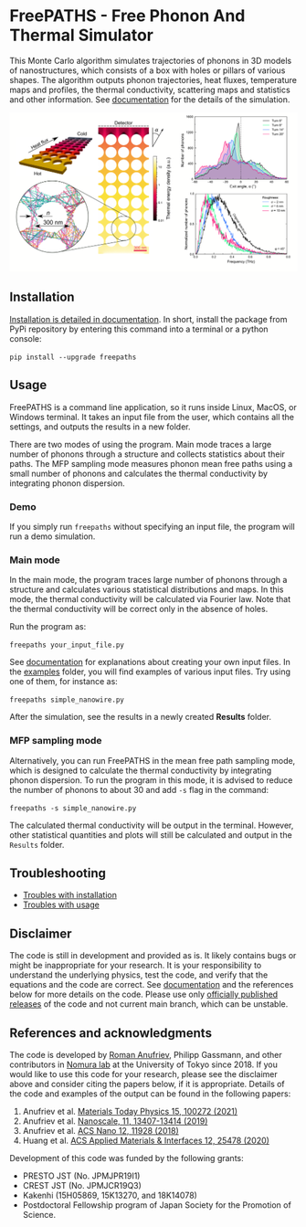 # FreePATHS - Free Phonon And Thermal Simulator

This Monte Carlo algorithm simulates trajectories of phonons in 3D models of nanostructures, which consists of a box with holes or pillars of various shapes. The algorithm outputs phonon trajectories, heat fluxes, temperature maps and profiles, the thermal conductivity, scattering maps and statistics and other information. See [documentation](https://anufrievroman.gitbook.io/freepaths/) for the details of the simulation.

![Screenshot](https://github.com/anufrievroman/Monte-Carlo/blob/master/screenshot.png)


## Installation

[Installation is detailed in documentation](https://anufrievroman.gitbook.io/freepaths/installation). In short, install the package from PyPi repository by entering this command into a terminal or a python console:

`pip install --upgrade freepaths`


## Usage

FreePATHS is a command line application, so it runs inside Linux, MacOS, or Windows terminal. It takes an input file from the user, which contains all the settings, and outputs the results in a new folder.

There are two modes of using the program. Main mode traces a large number of phonons through a structure and collects statistics about their paths. The MFP sampling mode measures phonon mean free paths using a small number of phonons and calculates the thermal conductivity by integrating phonon dispersion. 

### Demo

If you simply run `freepaths` without specifying an input file, the program will run a demo simulation.

### Main mode

In the main mode, the program traces large number of phonons through a structure and calculates various statistical distributions and maps. In this mode, the thermal conductivity will be calculated via Fourier law. Note that the thermal conductivity will be correct only in the absence of holes.

Run the program as:

`freepaths your_input_file.py`

See [documentation](https://anufrievroman.gitbook.io/freepaths/examples) for explanations about creating your own input files. In the [examples](https://github.com/anufrievroman/freepaths/tree/master/examples) folder, you will find examples of various input files. Try using one of them, for instance as:

`freepaths simple_nanowire.py`

After the simulation, see the results in a newly created **Results** folder.


### MFP sampling mode

Alternatively, you can run FreePATHS in the mean free path sampling mode, which is designed to calculate the thermal conductivity by integrating phonon dispersion. To run the program in this mode, it is advised to reduce the number of phonons to about 30 and add `-s` flag in the command:

`freepaths -s simple_nanowire.py`

The calculated thermal conductivity will be output in the terminal. However, other statistical quantities and plots will still be calculated and output in the `Results` folder.


## Troubleshooting

- [Troubles with installation](https://anufrievroman.gitbook.io/freepaths/installation)
- [Troubles with usage](https://anufrievroman.gitbook.io/freepaths/usage)


## Disclaimer

The code is still in development and provided as is. It likely contains bugs or might be inappropriate for your research. It is your responsibility to understand the underlying physics, test the code, and verify that the equations and the code are correct. See [documentation](https://anufrievroman.gitbook.io/freepaths) and the references below for more details on the code. Please use only [officially published releases](https://anufrievroman.gitbook.io/freepaths/installation) of the code and not current main branch, which can be unstable.


## References and acknowledgments

The code is developed by [Roman Anufriev](https://anufrievroman.com), Philipp Gassmann, and other contributors in [Nomura lab](https://www.nlab.iis.u-tokyo.ac.jp/index-e.html) at the University of Tokyo since 2018.
If you would like to use this code for your research, please see the disclaimer above and consider citing the papers below, if it is appropriate.
Details of the code and examples of the output can be found in the following papers:

1. Anufriev et al. [Materials Today Physics 15, 100272 (2021)](https://www.sciencedirect.com/science/article/pii/S2542529320300961)
2. Anufriev et al. [Nanoscale, 11, 13407-13414 (2019)](https://pubs.rsc.org/en/content/articlehtml/2019/nr/c9nr03863a)
3. Anufriev et al. [ACS Nano 12, 11928 (2018)](https://pubs.acs.org/doi/abs/10.1021/acsnano.8b07597)
4. Huang et al. [ACS Applied Materials & Interfaces 12, 25478 (2020)](https://pubs.acs.org/doi/10.1021/acsami.0c06030)

Development of this code was funded by the following grants:

- PRESTO JST (No. JPMJPR19I1)
- CREST JST (No. JPMJCR19Q3)
- Kakenhi (15H05869, 15K13270, and 18K14078)
- Postdoctoral Fellowship program of Japan Society for the Promotion of Science.
